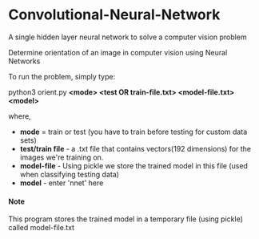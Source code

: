 # Convolutional-Neural-Network
A single hidden layer neural network to solve a computer vision problem

Determine orientation of an image in computer vision using Neural Networks

To run the problem, simply type:

python3 orient.py **\<mode> \<test OR train-file.txt> \<model-file.txt> \<model>**

where,

* **mode** = train or test (you have to train before testing for custom data sets)
* **test/train file** - a .txt file that contains vectors(192 dimensions) for the images we're training on.
* **model-file** - Using pickle we store the trained model in this file (used when classifying testing data)
* **model** - enter 'nnet' here

#### Note
This program stores the trained model in a temporary file (using pickle) called model-file.txt
